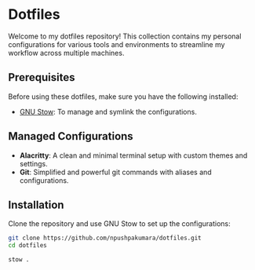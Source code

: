 # Dotfiles

Welcome to my dotfiles repository! This collection contains my personal configurations for various tools and environments to streamline my workflow across multiple machines.

## Prerequisites

Before using these dotfiles, make sure you have the following installed:

- [GNU Stow](https://www.gnu.org/software/stow/): To manage and symlink the configurations.

## Managed Configurations

- **Alacritty**: A clean and minimal terminal setup with custom themes and settings.
- **Git**: Simplified and powerful git commands with aliases and configurations.

## Installation

Clone the repository and use GNU Stow to set up the configurations:

```bash
git clone https://github.com/npushpakumara/dotfiles.git
cd dotfiles

stow .
```
